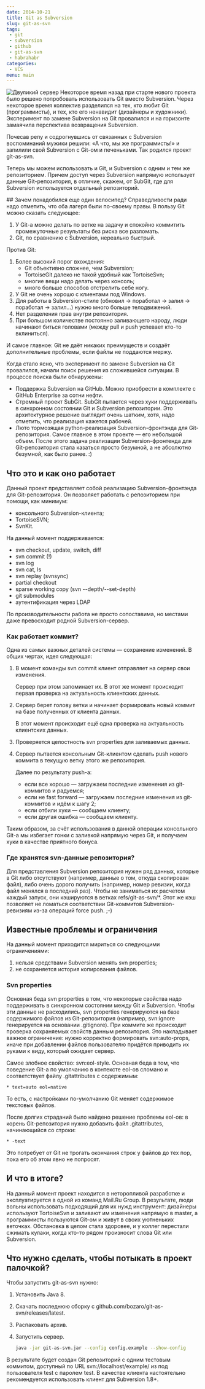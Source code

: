 ```yaml
---
date: 2014-10-21
title: Git as Subversion
slug: git-as-svn
tags:
 - git
 - subversion
 - github
 - git-as-svn
 - habrahabr
categories:
 - VCS
menu: main
---
```


<img alt="Двуликий сервер" class="left" src="../../../../img/git-as-svn/twoface.jpg">
Некоторое время назад при старте нового проекта было решено попробовать использовать Git вместо Subversion. Через некоторое время коллектив разделился на тех, кто любит Git (программисты), и тех, кто его ненавидит (дизайнеры и художники). Эксперимент по замене Subversion на Git провалился и на горизонте замаячила перспектива возвращения Subversion.

Почесав репу и содрогнувшись от связанных с Subversion воспоминаний мужики решили: «А что, мы же программисты!» и запилили свой Subversion с Git-ом и печеньками. Так родился проект git-as-svn.

Теперь мы можем использовать и Git, и Subversion с одним и тем же репозиторием. Причем доступ через Subversion напрямую использует данные Git-репозитория, в отличие, скажем, от SubGit, где для Subversion используется отдельный репозиторий.
<div style="clear: both"></div>
<!--more-->
## Зачем понадобился еще один велосипед?
Справедливости ради надо отметить, что оба лагеря были по-своему правы. В пользу Git можно сказать следующее:

 1. У Git-а можно делать по ветке на задачу и спокойно коммитить промежуточные результаты без риска все разломать.
 1. Git, по сравнению с Subversion, нереально быстрый.

Против Git:

 1. Более высокий порог вхождения:
    * Git объективно сложнее, чем Subversion;
    * TortoiseGit далеко не такой удобный как TortoiseSvn;
    * многие вещи надо делать через консоль;
    * много больше способов отстрелить себе ногу.
 1. У Git не очень хорошо с клиентами под Windows.
 1. Для работы в Subversion-стиле (обновил → поработал → залил → поработал → залил...) нужно много больше телодвижений.
 1. Нет разделения прав внутри репозитория.
 1. При большом количестве постоянно заливающего народу, люди начинают биться головами (между pull и push успевает кто-то вклиниться).

И самое главное: Git не даёт никаких преимуществ и создаёт дополнительные проблемы, если файлы не поддаются мержу.

Когда стало ясно, что эксперимент по замене Subversion на Git провалился, начали поиск решения из сложившейся ситуации. В процессе поиска были обнаружены:

 * Поддержка Subversion на GitHub.
   Можно приобрести в комплекте с GitHub Enterprise за сотни нефти.
 * Стремный проект SubGit.
   SubGit пытается через хуки поддерживать в синхронном состоянии Git и Subversion репозитории. Это архитектурное решение выглядит очень шатким, хотя, надо отметить, что реализация кажется рабочей.
 * Люто тормозящая python-реализация Subversion-фронтэнда для Git-репозитория.
   Самое главное в этом проекте — его небольшой объем. После этого задача реализации Subversion-фронтенда для Git-репозитория стала казаться просто безумной, а не абсолютно безумной, как было ранее. :)

## Что это и как оно работает
Данный проект представляет собой реализацию Subversion-фронтэнда для Git-репозитория. Он позволяет работать с репозиторием при помощи, как минимум:
 
 * консольного Subversion-клиента;
 * TortoiseSVN;
 * SvnKit.

На данный момент поддерживается:

 * svn checkout, update, switch, diff
 * svn commit (!)
 * svn log
 * svn cat, ls
 * svn replay (svnsync)
 * partial checkout
 * sparse working copy (svn --depth/--set-depth)
 * git submodules
 * аутентификация через LDAP

По производительности работа не просто сопоставима, но местами даже превосходит родной Subversion-сервер.

### Как работает коммит?

Одна из самых важных деталей системы — сохранение изменений. В общих чертах, идея следующая:

 1. В момент команды svn commit клиент отправляет на сервер свои изменения.

    Сервер при этом запоминает их. В этот же момент происходит первая проверка на актуальность клиентских данных.
 1. Сервер берет голову ветки и начинает формировать новый коммит на базе полученных от клиента данных.

    В этот момент происходит ещё одна проверка на актуальность клиентских данных.
 1. Проверяется целостность svn properties для заливаемых данных.
 1. Сервер пытается консольным Git-клиентом сделать push нового коммита в текущую ветку этого же репозитория.

    Далее по результату push-а:
    * если все хорошо — загружаем последние изменения из git-коммитов и радуемся;
    * если не fast forward — загружаем последние изменения из git-коммитов и идём к шагу 2;
    * если отбили хуки — сообщаем клиенту;
    * если другая ошибка — сообщаем клиенту.

Таким образом, за счёт использования в данной операции консольного Git-а мы избегает гонки с заливкой напрямую через Git, и получаем хуки в качестве приятного бонуса.

### Где хранятся svn-данные репозитория?

Для представления Subversion репозитория нужен ряд данных, которые в Git либо отсутствуют (например, данные о том, откуда скопирован файл), либо очень дорого получить (например, номер ревизии, когда файл менялся в последний раз). Чтобы не заниматься их расчетом каждый запуск, они кэшируются в ветках refs/git-as-svn/*. Этот же кэш позволяет не ломаться соответствии Git-коммитов Subversion-ревизиям из-за операций force push. ;-)

## Известные проблемы и ограничения
На данный момент приходится мириться со следующими ограничениями:

 1. нельзя средствами Subversion менять svn properties;
 1. не сохраняется история копирования файлов.

### Svn properties

Основная беда svn properties в том, что некоторые свойства надо поддерживать в синхронном состоянии между Git и Subversion. Чтобы эти данные не расходились, svn properties генерируются на базе содержимого файлов из Git-репозитория (например, svn:ignore генерируется на основании .gitignore). При коммите же происходит проверка сохраняемых свойств данным репозитория. Это накладывает важное ограничение: нужно корректно формировать svn:auto-props, иначе при добавлении файлов пользователю придётся приводить их руками к виду, который ожидает сервер.

Самое злобное свойство: svn:eol-style. Основная беда в том, что поведение Git-а по умолчанию в контексте eol-ов сломано и соответствует файлу .gitattributes с содержимым:
```
* text=auto eol=native 
```

То есть, с настройками по-умолчанию Git меняет содержимое текстовых файлов.

После долгих страданий было найдено решение проблемы eol-ов: в корень Git-репозитория нужно добавить файл .gitattributes, начинающийся со строки:
```
* -text
``` 

Это потребует от Git не трогать окончания строк у файлов до тех пор, пока его об этом явно не попросят.

## И что в итоге?
На данный момент проект находится в неторопливой разработке и эксплуатируется в одной из команд Mail.Ru Group. В результате, люди вольны использовать подходящий для их нужд инструмент: дизайнеры используют TortoiseSvn и заливают им изменения напрямую в master, а программисты пользуются Git-ом и живут в своих уютненьких веточках. Обстановка в целом стала здоровее, и у коллег перестали сжимать кулаки, когда кто-то рядом произносит слова Git или Subversion.

## Что нужно сделать, чтобы потыкать в проект палочкой?
Чтобы запустить git-as-svn нужно:

 1. Установить Java 8.
 1. Скачать последнюю сборку с github.com/bozaro/git-as-svn/releases/latest.
 1. Распаковать архив.
 1. Запустить сервер.

    ```bash
    java -jar git-as-svn.jar --config config.example --show-config
    ```

В результате будет создан Git репозиторий с одним тестовым коммитом, доступный по URL svn://localhost/example/ из под пользователя test с паролем test. В качестве клиента настоятельно рекомендуется использовать клиент для Subversion 1.8+.
